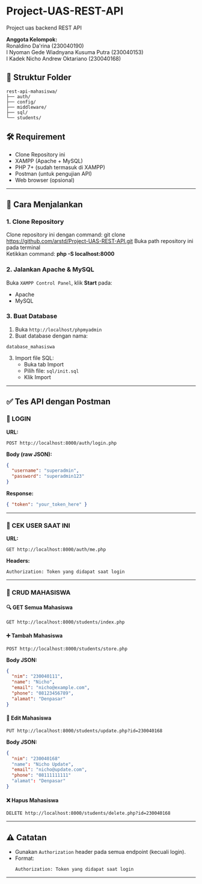 # Project-UAS-REST-API
Project uas backend REST API

**Anggota Kelompok:**  
Ronaldino Da'rina (230040190)  
I Nyoman Gede Wiadnyana Kusuma Putra (230040153)  
I Kadek Nicho Andrew Oktariano (230040168)  

## 📁 Struktur Folder

```
rest-api-mahasiswa/
├── auth/
├── config/
├── middleware/
├── sql/
└── students/
```

## 🛠️ Requirement  
- Clone Repository ini  
- XAMPP (Apache + MySQL)
- PHP 7+ (sudah termasuk di XAMPP)
- Postman (untuk pengujian API)
- Web browser (opsional)

---

## 🚀 Cara Menjalankan

### 1. **Clone Repository**
Clone repository ini dengan command: git clone https://github.com/arstd/Project-UAS-REST-API.git
Buka path repository ini pada terminal  
Ketikkan command: **php -S localhost:8000**

### 2. **Jalankan Apache & MySQL**
Buka `XAMPP Control Panel`, klik **Start** pada:
- Apache
- MySQL

### 3. **Buat Database**
1. Buka `http://localhost/phpmyadmin`
2. Buat database dengan nama:
```
database_mahasiswa
```
3. Import file SQL:
   - Buka tab Import
   - Pilih file: `sql/init.sql`
   - Klik Import

---

## ✅ Tes API dengan Postman

### 🔐 LOGIN
**URL:**
```
POST http://localhost:8000/auth/login.php
```

**Body (raw JSON):**
```json
{
  "username": "superadmin",
  "password": "superadmin123"
}
```

**Response:**
```json
{ "token": "your_token_here" }
```

---

### 👤 CEK USER SAAT INI
**URL:**
```
GET http://localhost:8000/auth/me.php
```

**Headers:**
```
Authorization: Token yang didapat saat login
```

---

### 📄 CRUD MAHASISWA

#### 🔍 GET Semua Mahasiswa
```
GET http://localhost:8000/students/index.php
```

#### ➕ Tambah Mahasiswa
```
POST http://localhost:8000/students/store.php
```
**Body JSON:**
```json
{
  "nim": "230040111",  
  "name": "Nicho",
  "email": "nicho@example.com",
  "phone": "08123456789",
  "alamat": "Denpasar"
}
```

#### 📝 Edit Mahasiswa
```
PUT http://localhost:8000/students/update.php?id=230040168
```

**Body JSON:**
```json
{
  "nim": "230040168"
  "name": "Nicho Update",
  "email": "nicho@update.com",
  "phone": "08111111111"
  "alamat": "Denpasar"
}
```

#### ❌ Hapus Mahasiswa
```
DELETE http://localhost:8000/students/delete.php?id=230040168
```

---

## ⚠️ Catatan

- Gunakan `Authorization` header pada semua endpoint (kecuali login).
- Format:
  ```
  Authorization: Token yang didapat saat login
  ```
---
